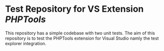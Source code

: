 # Test Repository for VS Extension _PHPTools_ #

This repository has a simple codebase with two unit tests. The aim of this repository is to test the PHPTools extension for Visual Studio namly the test explorer integration.
